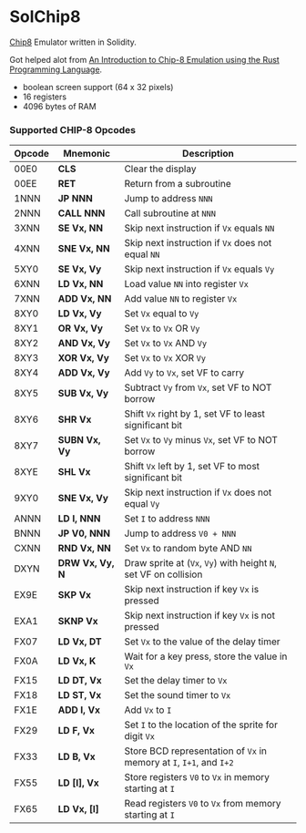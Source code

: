 # SolChip8

[Chip8](https://en.wikipedia.org/wiki/CHIP-8) Emulator written in Solidity.

Got helped alot from [An Introduction to Chip-8 Emulation using the Rust Programming Language](https://aquova.net/chip8/chip8.pdf).

- boolean screen support (64 x 32 pixels)
- 16 registers
- 4096 bytes of RAM

### **Supported CHIP-8 Opcodes**

| Opcode | Mnemonic          | Description                                                         |
| ------ | ----------------- | ------------------------------------------------------------------- |
| 00E0   | **CLS**           | Clear the display                                                   |
| 00EE   | **RET**           | Return from a subroutine                                            |
| 1NNN   | **JP NNN**        | Jump to address `NNN`                                               |
| 2NNN   | **CALL NNN**      | Call subroutine at `NNN`                                            |
| 3XNN   | **SE Vx, NN**     | Skip next instruction if `Vx` equals `NN`                           |
| 4XNN   | **SNE Vx, NN**    | Skip next instruction if `Vx` does not equal `NN`                   |
| 5XY0   | **SE Vx, Vy**     | Skip next instruction if `Vx` equals `Vy`                           |
| 6XNN   | **LD Vx, NN**     | Load value `NN` into register `Vx`                                  |
| 7XNN   | **ADD Vx, NN**    | Add value `NN` to register `Vx`                                     |
| 8XY0   | **LD Vx, Vy**     | Set `Vx` equal to `Vy`                                              |
| 8XY1   | **OR Vx, Vy**     | Set `Vx` to `Vx` OR `Vy`                                            |
| 8XY2   | **AND Vx, Vy**    | Set `Vx` to `Vx` AND `Vy`                                           |
| 8XY3   | **XOR Vx, Vy**    | Set `Vx` to `Vx` XOR `Vy`                                           |
| 8XY4   | **ADD Vx, Vy**    | Add `Vy` to `Vx`, set VF to carry                                   |
| 8XY5   | **SUB Vx, Vy**    | Subtract `Vy` from `Vx`, set VF to NOT borrow                       |
| 8XY6   | **SHR Vx**        | Shift `Vx` right by 1, set VF to least significant bit              |
| 8XY7   | **SUBN Vx, Vy**   | Set `Vx` to `Vy` minus `Vx`, set VF to NOT borrow                   |
| 8XYE   | **SHL Vx**        | Shift `Vx` left by 1, set VF to most significant bit                |
| 9XY0   | **SNE Vx, Vy**    | Skip next instruction if `Vx` does not equal `Vy`                   |
| ANNN   | **LD I, NNN**     | Set `I` to address `NNN`                                            |
| BNNN   | **JP V0, NNN**    | Jump to address `V0 + NNN`                                          |
| CXNN   | **RND Vx, NN**    | Set `Vx` to random byte AND `NN`                                    |
| DXYN   | **DRW Vx, Vy, N** | Draw sprite at (`Vx`, `Vy`) with height `N`, set VF on collision    |
| EX9E   | **SKP Vx**        | Skip next instruction if key `Vx` is pressed                        |
| EXA1   | **SKNP Vx**       | Skip next instruction if key `Vx` is not pressed                    |
| FX07   | **LD Vx, DT**     | Set `Vx` to the value of the delay timer                            |
| FX0A   | **LD Vx, K**      | Wait for a key press, store the value in `Vx`                       |
| FX15   | **LD DT, Vx**     | Set the delay timer to `Vx`                                         |
| FX18   | **LD ST, Vx**     | Set the sound timer to `Vx`                                         |
| FX1E   | **ADD I, Vx**     | Add `Vx` to `I`                                                     |
| FX29   | **LD F, Vx**      | Set `I` to the location of the sprite for digit `Vx`                |
| FX33   | **LD B, Vx**      | Store BCD representation of `Vx` in memory at `I`, `I+1`, and `I+2` |
| FX55   | **LD [I], Vx**    | Store registers `V0` to `Vx` in memory starting at `I`              |
| FX65   | **LD Vx, [I]**    | Read registers `V0` to `Vx` from memory starting at `I`             |
